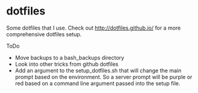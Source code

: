 dotfiles
==========
Some dotfiles that I use. Check out http://dotfiles.github.io/ for a more comprehensive dotfiles setup.

ToDo
* Move backups to a bash_backups directory
* Look into other tricks from github dotfiles
* Add an argument to the setup_dotfiles.sh that will change the main prompt based on the environment. So a server prompt will be purple or red based on a command line argument passed into the setup file.
